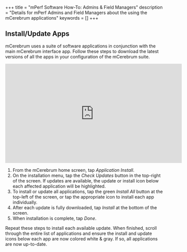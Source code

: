 +++
title = "mPerf Software How-To: Admins & Field Managers"
description = "Details for mPerf Admins and Field Managers about the using the mCerebrum applications"
keywords = []
+++


## Install/Update Apps
mCerebrum uses a suite of software applications in conjunction with the main mCerebrum interface app. Follow these steps to download the latest versions of all the apps in your configuration of the mCerebrum suite.

<center><iframe src="https://www.youtube.com/embed/7kaM9G_fxxg" width="560" height="315" frameborder="0" allowfullscreen="allowfullscreen"></iframe></center>

1. From the mCerebrum home screen, tap *Application Install*.
2. On the installation menu, tap the *Check Updates* button in the top-right of the screen. If updates are available, the update or install icon below each affected application will be highlighted.
3. To install or update all applications, tap the green *Install All* button at the top-left of the screen, or tap the appropriate icon to install each app individually.
4. After each update is fully downloaded, tap  *Install* at the bottom of the screen.
5. When installation is complete, tap *Done*.

Repeat these steps to install each available update. When finished, scroll through the entire list of applications and ensure the install and update icons below each app are now colored white & gray. If so, all applications are now up-to-date.
